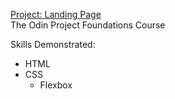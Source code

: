[Project: Landing Page](https://www.theodinproject.com/lessons/foundations-landing-page) <br>
The Odin Project Foundations Course <br>

Skills Demonstrated: <br>
- HTML
- CSS
     - Flexbox

